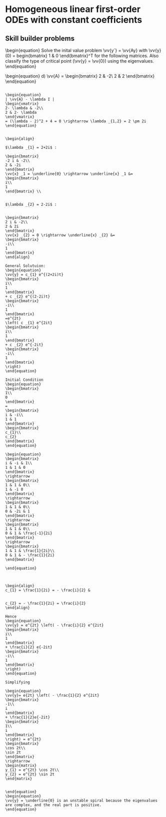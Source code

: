 # Homogeneous linear first-order ODEs with constant coefficients

## Skill builder problems
\begin{equation}
Solve the inital value problem \vv{y`} = \vv{Ay} with \vv{y}(0) = begin{bmatrix} 1 & 0 \end{bmatrix}^T for the following matrices. Also classify the type of critical point (\vv{y} = \vv{0}) using the eigenvalues. 
\end{equation}

\begin{equation}
d) \vv{A} =
\begin{bmatrix}
2 & -2\\
2 & 2
\end{bmatrix}
\end{equation}

```{solution}

\begin{equation}
| \vv{A} - \lambda I |
\begin{vmatrix}
2- \lambda & -2\\
2 & 2- \lambda
\end{vmatrix}
= (\lambda - 2)^2 + 4 = 0 \rightarrow \lambda _{1,2} = 2 \pm 2i
\end{equation}


\begin{align}

$\lambda _{1} = 2+2i$ :

\begin{bmatrix}
-2 i & -2\\
2 & -2i
\end{bmatrix}
\vv{x} _1 = \underline{0} \rightarrow \underline{x} _1 &= 
\begin{bmatrix}
i\\
1
\end{bmatrix} \\


$\lambda _{2} = 2-2i$ :


\begin{bmatrix}
2 i & -2\\
2 & 2i
\end{bmatrix}
\vv{x} _{2} = 0 \rightarrow \underline{x} _{2} &= 
\begin{bmatrix}
-i\\
1
\end{bmatrix}
\end{align}

General Solutuion:
\begin{equation}
\vv{y} = c_{1} e^{(2+2i)t}
\begin{bmatrix}
i\\
1
\end{bmatrix}
+ c _{2} e^{(2-2i)t}
\begin{bmatrix}
-i\\
1
\end{bmatrix}
=e^{2t}
\left( c _{1} e^{2it}
\begin{bmatrix}
i\\
1
\end{bmatrix}
+ c _{2} e^{-2it} 
\begin{bmatrix}
-i\\
1
\end{bmatrix}
\right)
\end{equation}

Initial Condition
\begin{equation}
\begin{bmatrix}
1\\
0
\end{bmatrix}
=
\begin{bmatrix}
i & -i\\
1 & 1
\end{bmatrix}
\begin{bmatrix}
c_{1}\\
c_{2}
\end{bmatrix}
\end{equation}

\begin{equation}
\begin{bmatrix}
i & -i & 1\\
1 & 1 & 0
\end{bmatrix}
\rightarrow
\begin{bmatrix}
1 & 1 & 0\\
1 & -i 0
\end{bmatrix}
\rightarrow
\begin{bmatrix}
1 & 1 & 0\\
0 & -2i & 1
\end{bmatrix}
\rightarrow
\begin{bmatrix}
1 & 1 & 0\\
0 & 1 & \frac{-1}{2i}
\end{bmatrix}
\rightarrow
\begin{bmatrix}
1 & 1 & \frac{1}{2i}\\
0 & 1 & - \frac{1}{2i}
\end{bmatrix}

\end{equation}



\begin{align}
c_{1} = \frac{1}{2i} = - \frac{i}{2} &


c_{2} = - \frac{1}{2i} = \frac{i}{2}
\end{align}

Hence
\begin{equation}
\vv{y} = e^{2t} \left( - \frac{i}{2} e^{2it}
\begin{bmatrix}
i\\
1
\end{bmatrix}
+ \frac{i}{2} e{-2it}
\begin{bmatrix}
-i\\
1
\end{bmatrix}
\right)
\end{equation}

Simplifying

\begin{equation}
\vv{y}= e{2t} \left( - \frac{1}{2} e^{2it}
\begin{bmatrix}
-1\\
i
\end{bmatrix}
+ \frac{1}{2}e{-2it}
\begin{bmatrix}
1\\
i
\end{bmatrix}
\right) = e^{2t}
\begin{bmatrix}
\cos 2t\\
\sin 2t
\end{bmatrix}
\rightarrow
\begin{matrix}
y_{1} = e^{2t} \cos 2t\\
y_{2} = e^{2t} \sin 2t
\end{matrix}


\end{equation}
\begin{equation}
\vv{y} = \underline{0} is an unstable spiral because the eigenvalues are complex, and the real part is positive.
\end{equation}
```
